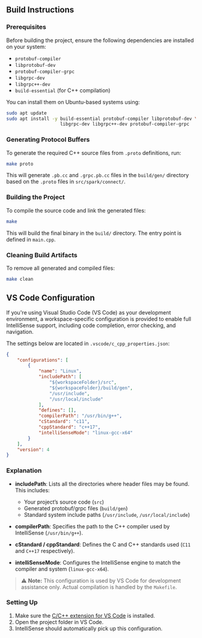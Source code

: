 ## Build Instructions

### Prerequisites

Before building the project, ensure the following dependencies are installed on your system:

* `protobuf-compiler`
* `libprotobuf-dev`
* `protobuf-compiler-grpc`
* `libgrpc-dev`
* `libgrpc++-dev`
* `build-essential` (for C++ compilation)

You can install them on Ubuntu-based systems using:

```bash
sudo apt update
sudo apt install -y build-essential protobuf-compiler libprotobuf-dev \
                    libgrpc-dev libgrpc++-dev protobuf-compiler-grpc
```

### Generating Protocol Buffers

To generate the required C++ source files from `.proto` definitions, run:

```bash
make proto
```

This will generate `.pb.cc` and `.grpc.pb.cc` files in the `build/gen/` directory based on the `.proto` files in `src/spark/connect/`.

### Building the Project

To compile the source code and link the generated files:

```bash
make
```

This will build the final binary in the `build/` directory. The entry point is defined in `main.cpp`.

### Cleaning Build Artifacts

To remove all generated and compiled files:

```bash
make clean
```

## VS Code Configuration

If you're using Visual Studio Code (VS Code) as your development environment, a workspace-specific configuration is provided to enable full IntelliSense support, including code completion, error checking, and navigation.

The settings below are located in `.vscode/c_cpp_properties.json`:

```json
{
    "configurations": [
        {
            "name": "Linux",
            "includePath": [
                "${workspaceFolder}/src",
                "${workspaceFolder}/build/gen",
                "/usr/include",
                "/usr/local/include"
            ],
            "defines": [],
            "compilerPath": "/usr/bin/g++",
            "cStandard": "c11",
            "cppStandard": "c++17",
            "intelliSenseMode": "linux-gcc-x64"
        }
    ],
    "version": 4
}
```

### Explanation

* **includePath**: Lists all the directories where header files may be found. This includes:

  * Your project’s source code (`src`)
  * Generated protobuf/grpc files (`build/gen`)
  * Standard system include paths (`/usr/include`, `/usr/local/include`)
* **compilerPath**: Specifies the path to the C++ compiler used by IntelliSense (`/usr/bin/g++`).
* **cStandard / cppStandard**: Defines the C and C++ standards used (`C11` and `C++17` respectively).
* **intelliSenseMode**: Configures the IntelliSense engine to match the compiler and system (`linux-gcc-x64`).

> ⚠️ **Note:** This configuration is used by VS Code for development assistance only. Actual compilation is handled by the `Makefile`.

### Setting Up

1. Make sure the [C/C++ extension for VS Code](https://marketplace.visualstudio.com/items?itemName=ms-vscode.cpptools) is installed.
2. Open the project folder in VS Code.
3. IntelliSense should automatically pick up this configuration.